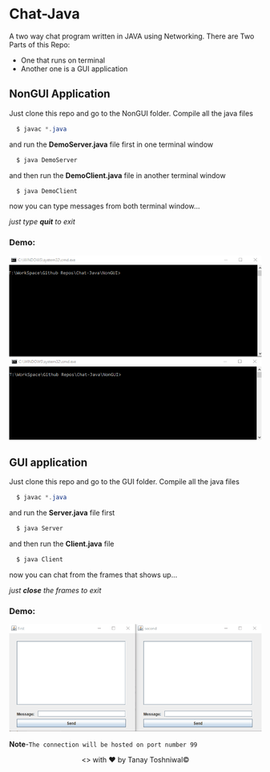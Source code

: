 # Chat-Java
A two way chat program written in JAVA using Networking.
There are Two Parts of this Repo:
  - One that runs on terminal
  - Another one is a GUI application

## NonGUI Application
Just clone this repo and go to the NonGUI folder.
Compile all the java files
```java
  $ javac *.java
```
and run the **DemoServer.java** file first in one terminal window
```java
  $ java DemoServer
```
and then run the **DemoClient.java** file in another terminal window
```java
  $ java DemoClient
```
now you can type messages from both terminal window...

_just type **quit** to exit_
### Demo:
<p align="center"><img src='https://github.com/AlphaBAT69/Chat-Java/blob/master/gifs/nogui.gif' width='700px'></p>

## GUI application
Just clone this repo and go to the GUI folder.
Compile all the java files
```java
  $ javac *.java
```
and run the **Server.java** file first
```java
  $ java Server
```
and then run the **Client.java** file
```java
  $ java Client
```
now you can chat from the frames that shows up...

_just **close** the frames to exit_
### Demo:
<p align="center"><img src='https://github.com/AlphaBAT69/Chat-Java/blob/master/gifs/gui.gif' width='700px'></p>

**Note**-```The connection will be hosted on port number 99```


<p align="center"><> with &hearts; by Tanay Toshniwal&copy;</p>
